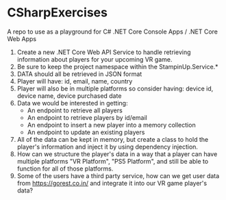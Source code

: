 # CSharpExercises
A repo to use as a playground for C# .NET Core Console Apps / .NET Core Web Apps
 
 
1. Create a new .NET Core Web API Service to handle retrieving information about players for your upcoming VR game.
2. Be sure to keep the project namespace within the StampinUp.Service.*
3. DATA should all be retrieved in JSON format
4. Player will have: id, email, name, country
5. Player will also be in multiple platforms so consider having: device id, device name, device purchased date
6. Data we would be interested in getting:
   - An endpoint to retrieve all players
   - An endpoint to retrieve players by id/email
   - An endpoint to insert a new player into a memory collection
   - An endpoint to update an existing players
7. All of the data can be kept in memory, but create a class to hold the player's information and inject it by using dependency injection.
8. How can we structure the player's data in a way that a player can have multiple platforms "VR Platform", "PS5 Platform", and still be able to function for all of those platforms.
9. Some of the users have a third party service, how can we get user data from https://gorest.co.in/ and integrate it into our VR game player's data?